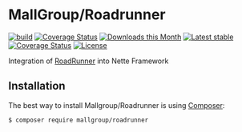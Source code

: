MallGroup/Roadrunner
======

[![build](https://github.com/mallgroup/roadrunner/actions/workflows/main.yml/badge.svg)](https://github.com/mallgroup/roadrunner/actions/workflows/main.yml)
[![Coverage Status](https://coveralls.io/repos/github/mallgroup/roadrunner/badge.svg?branch=main)](https://coveralls.io/github/mallgroup/roadrunner?branch=main)
[![Downloads this Month](https://img.shields.io/packagist/dm/mallgroup/roadrunner.svg)](https://packagist.org/packages/mallgroup/roadrunner)
[![Latest stable](https://img.shields.io/packagist/v/mallgroup/roadrunner.svg)](https://packagist.org/packages/mallgroup/roadrunner)
[![Coverage Status](https://coveralls.io/repos/github/mallgroup/roadrunner/badge.svg?branch=master)](https://coveralls.io/github/mallgroup/roadrunner?branch=master)
[![License](https://img.shields.io/badge/license-New%20BSD-blue.svg)](https://github.com/mallgroup/roadrunner/blob/master/license.md)

Integration of [RoadRunner](https://roadrunner.dev) into Nette Framework

Installation
------------

The best way to install Mallgroup/Roadrunner is using [Composer](http://getcomposer.org/):

```sh
$ composer require mallgroup/roadrunner
```
